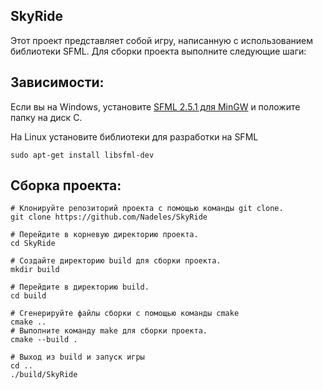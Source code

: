 ## SkyRide

Этот проект представляет собой игру, написанную с использованием библиотеки SFML. Для сборки проекта выполните следующие шаги:

## Зависимости:

Если вы на Windows, установите [SFML 2.5.1 для MinGW](https://www.sfml-dev.org/download/sfml/2.5.1/) и положите папку на диск C.

На Linux установите библиотеки для разработки на SFML

    sudo apt-get install libsfml-dev

## Сборка проекта:

    # Клонируйте репозиторий проекта с помощью команды git clone.
    git clone https://github.com/Nadeles/SkyRide
    
    # Перейдите в корневую директорию проекта.
    cd SkyRide

    # Создайте директорию build для сборки проекта.
    mkdir build

    # Перейдите в директорию build.
    cd build

    # Сгенерируйте файлы сборки с помощью команды cmake
    cmake ..
    # Выполните команду make для сборки проекта.
    cmake --build .
    
    # Выход из build и запуск игры
    cd ..
    ./build/SkyRide
